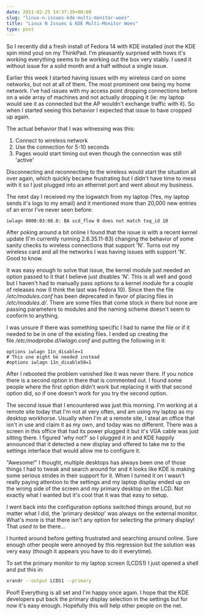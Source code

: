 ```yaml
---
date: 2011-02-25 14:37:39+00:00
slug: "linux-n-issues-kde-multi-monitor-woes"
title: "Linux N Issues & KDE Multi-Monitor Woes"
type: post
---
```


So I recently did a fresh install of Fedora 14 with KDE installed (not the KDE
spin mind you) on my ThinkPad. I'm pleasantly surprised with hows it's working
everything seems to be working out the box very stably. I used it without issue
for a solid month and a half without a single issue.

Earlier this week I started having issues with my wireless card on some
networks, but not at all of them. The most prominent one being my home network.
I've had issues with my access point dropping connections before on a wide
array of machines and not actually dropping it (ie: my laptop would see it as
connected but the AP wouldn't exchange traffic with it). So when I started
seeing this behavior I expected that issue to have cropped up again.

The actual behavior that I was witnessing was this:

1. Connect to wireless network
2. Use the connection for 5-10 seconds
3. Pages would start timing out even though the connection was still 'active'

Disconnecting and reconnecting to the wireless would start the situation all
over again, which quickly became frustrating but I didn't have time to mess
with it so I just plugged into an ethernet port and went about my business.

The next day I received my the logwatch from my laptop (Yes, my laptop sends
it's logs to my email) and it mentioned more than 20,000 new entries of an
error I've never seen before:

```
iwlagn 0000:03:00.0: BA scd_flow 0 does not match txq_id 10
```

After poking around a bit online I found that the issue is with a recent kernel
update (I'm currently running 2.6.35.11-83) changing the behavior of some
sanity checks to wireless connections that support 'N'. Turns out my wireless
card and all the networks I was having issues with support 'N'. Good to know.

It was easy enough to solve that issue, the kernel module just needed an option
passed to it that I believe just disables 'N'. This is all well and good but I
haven't had to manually pass options to a kernel module for a couple of
releases now (I think the last was Fedora 10). Since then the file
*/etc/modules.conf* has been deprecated in favor of placing files in
*/etc/modules.d/*. There are some files that come stock in there but none are
passing parameters to modules and the naming scheme doesn't seem to conform to
anything.

I was unsure if there was something specific I had to name the file or if it
needed to be in one of the existing files. I ended up creating the
file */etc/modprobe.d/iwlagn.conf* and putting the following in it:

```
options iwlagn 11n_disable=1
# This one might be needed instead
#options iwlagn 11n_disable50=1
```

After I rebooted the problem vanished like it was never there. If you notice
there is a second option in there that is commented out. I found some people
where the first option didn't work but replacing it with that second option
did, so if one doesn't work for you try the second option.

The second issue that I encountered was just this morning. I'm working at a
remote site today that I'm not at very often, and am using my laptop as my
desktop workhorse. Usually when I'm at a remote site, I steal an office that
isn't in use and claim it as my own, and today was no different. There was a
screen in this office that had its power plugged it but it's VGA cable was just
sitting there. I figured 'why not?' so I plugged it in and KDE happily
announced that it detected a new display and offered to take me to the settings
interface that would allow me to configure it.

"Awesome!" I thought, multiple desktops has always been one of those things I
had to tweak and search around for and it looks like KDE is making some serious
strides in their support for it. When I turned it on I wasn't really paying
attention to the settings and my laptop display ended up on the wrong side of
the screen and my primary desktop on the LCD. Not exactly what I wanted but
it's cool that it was that easy to setup.

I went back into the configuration options switched things around, but no
matter what I did, the 'primary desktop' was always on the external monitor.
What's more is that there isn't any option for selecting the primary display!
That *used to* be there...

I hunted around before getting frustrated and searching around online. Sure
enough other people were annoyed by this regression but the solution was very
easy (though it appears you have to do it everytime).

To set the primary monitor to my laptop screen (LCDS1) I just opened a shell
and put this in:

```sh
xrandr --output LCDS1 --primary
```

Poof! Everything is all set and I'm happy once again. I hope that the KDE
developers put back the primary display selection in the settings but for now
it's easy enough. Hopefully this will help other people on the net.

